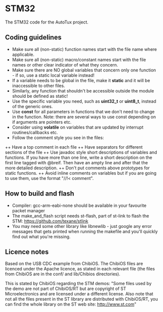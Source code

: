 # STM32
The STM32 code for the AutoTux project.

## Coding guidelines
- Make sure all (non-static) function names start with the file name where applicable.
- Make sure all (non-static) macro/constant names start with the file names or other clear indicator of what they concern.
- Make sure there are NO global variables that concern only one function - if so, use a static local variable instead!
- If a variable needs to be global in the file, make it <b>static</b> and it will be inaccessible to other files.
- Similarly, any function that shouldn't be accessible outside the module should be defined as static! 
- Use the specific variable you need, such as <b>uint32_t</b> or <b>uint8_t</b>, instead of the generic ones.
- Use <b>const</b> for all parameters in functions that we don't need to change in the function. Note: there are several ways to use const depending on if arguments are pointers etc.
- Consider using <b>volatile</b> on variables that are updated by interrupt routines/callbacks etc.
- Follow the comment style you see in the files: 

++ Have a top comment in each file
++ Have separators for different sections of the file
++ Use javadoc style short descriptions of variables and functions. If you have more than one line, write a short description on the first line tagged with @breif. Then have an ampty line and after that the more detailed description.
++ Don't put comments above prototypes for static functions.
++ Avoid inline comments on variables but if you are going to use them, use the format "//!< comment".

## How to build and flash
- Compiler: gcc-arm-eabi-none should be available in your favourite packet manager
- The make_and_flash script needs st-flash, part of st-link to flash the STM: https://github.com/texane/stlink
- You may need some other library like libnewlib - just google any error messages that gets printed when running the makefile and you'll quickly find out what you're missing. 

## Licence notes
Based on the USB CDC example from ChibiOS. The ChibiOS files are licenced under the Apache licence, as stated in each relevant file (the files from ChibiOS are in the conf/ and lib/Chibios directories). 

This is stated by ChibiOS regarding the STM demos:
"Some files used by the demo are not part of ChibiOS/RT but are copyright of
ST Microelectronics and are licensed under a different license.
Also note that not all the files present in the ST library are distributed
with ChibiOS/RT, you can find the whole library on the ST web site:
http://www.st.com"
